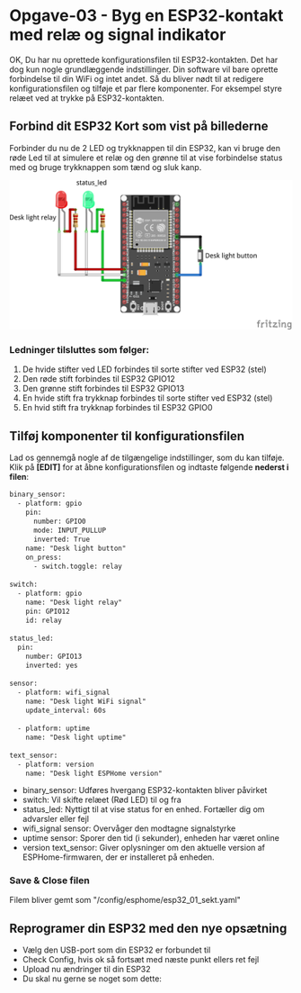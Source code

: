 # Opgave-03 - Byg en ESP32-kontakt med relæ og signal indikator
OK, Du har nu oprettede konfigurationsfilen til ESP32-kontakten. Det har dog kun nogle grundlæggende indstillinger. Din software vil bare oprette forbindelse til din WiFi og intet andet. 
Så du bliver nødt til at redigere konfigurationsfilen og tilføje et par flere komponenter. For eksempel styre relæet ved at trykke på ESP32-kontakten.

## Forbind dit ESP32 Kort som vist på billederne  
Forbinder du nu de 2 LED og trykknappen til din ESP32, kan vi bruge den røde Led til at simulere et relæ og den grønne til at vise forbindelse status med og bruge trykknappen som tænd og sluk kanp.

![Opgaver-01_bb.png](/Images/Opgaver-01_bb.png) 

### Ledninger tilsluttes som følger:
1. De hvide stifter ved LED forbindes til sorte stifter ved ESP32 (stel)
2. Den røde stift forbindes til ESP32 GPIO12 
3. Den grønne stift forbindes til ESP32 GPIO13
4. En hvide stift fra trykknap forbindes til sorte stifter ved ESP32 (stel)
5. En hvid stift fra trykknap forbindes til ESP32 GPIO0

## Tilføj komponenter til konfigurationsfilen
Lad os gennemgå nogle af de tilgængelige indstillinger, som du kan tilføje.  
Klik på **[EDIT]** for at åbne konfigurationsfilen og indtaste følgende **nederst i filen**:
```
binary_sensor:
  - platform: gpio
    pin:
      number: GPIO0
      mode: INPUT_PULLUP
      inverted: True
    name: "Desk light button"
    on_press:
      - switch.toggle: relay

switch:
  - platform: gpio
    name: "Desk light relay"
    pin: GPIO12
    id: relay

status_led:
  pin:
    number: GPIO13
    inverted: yes

sensor:
  - platform: wifi_signal
    name: "Desk light WiFi signal"
    update_interval: 60s

  - platform: uptime
    name: "Desk light uptime"

text_sensor:
  - platform: version
    name: "Desk light ESPHome version"
```
* binary_sensor: Udføres hvergang ESP32-kontakten bliver påvirket 
* switch: Vil skifte relæet (Rød LED) til og fra
* status_led: Nyttigt til at vise status for en enhed. Fortæller dig om advarsler eller fejl
* wifi_signal sensor: Overvåger den modtagne signalstyrke
* uptime sensor: Sporer den tid (i sekunder), enheden har været online
* version text_sensor: Giver oplysninger om den aktuelle version af ESPHome-firmwaren, der er installeret på enheden.

### Save & Close filen  
Filem bliver gemt som "/config/esphome/esp32_01_sekt.yaml"

## Reprogramer din ESP32 med den nye opsætning
* Vælg den USB-port som din ESP32 er forbundet til
* Check Config, hvis ok så fortsæt med næste punkt ellers ret fejl
* Upload nu ændringer til din ESP32
* Du skal nu gerne se noget som dette:
```

```